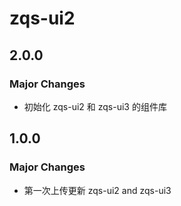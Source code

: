 # zqs-ui2

## 2.0.0

### Major Changes

- 初始化 zqs-ui2 和 zqs-ui3 的组件库

## 1.0.0

### Major Changes

- 第一次上传更新 zqs-ui2 and zqs-ui3
